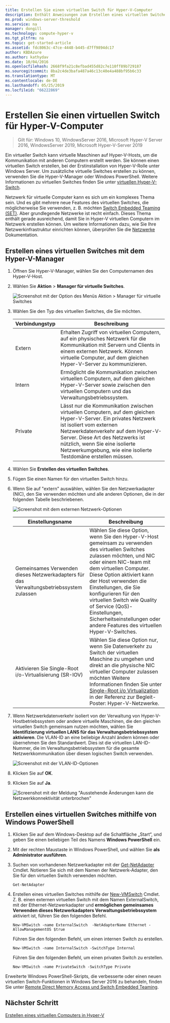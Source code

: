 ```yaml
---
title: Erstellen Sie einen virtuellen Switch für Hyper-V-Computer
description: Enthält Anweisungen zum Erstellen eines virtuellen Switches, die mit dem Hyper-V-Manager oder Windows PowerShell
ms.prod: windows-server-threshold
ms.service: na
manager: dongill
ms.technology: compute-hyper-v
ms.tgt_pltfrm: na
ms.topic: get-started-article
ms.assetid: fdc8063c-47ce-4448-b445-d7ff9894dc17
author: KBDAzure
ms.author: kathydav
ms.date: 10/04/2016
ms.openlocfilehash: 2668f9fa21c8efbad455d82c7e110ff89b729187
ms.sourcegitcommit: 8ba2c4de3bafa487a46c13c40e4a488bf95b6c33
ms.translationtype: MT
ms.contentlocale: de-DE
ms.lasthandoff: 05/25/2019
ms.locfileid: "66222869"
---
```

# <a name="create-a-virtual-switch-for-hyper-v-virtual-machines"></a>Erstellen Sie einen virtuellen Switch für Hyper-V-Computer

>Gilt für: Windows 10, WindowsServer 2016, Microsoft Hyper-V Server 2016, WindowsServer 2019, Microsoft Hyper-V-Server 2019
  
Ein virtueller Switch kann virtuelle Maschinen auf Hyper-V-Hosts, um die Kommunikation mit anderen Computern erstellt werden. Sie können einen virtuellen Switch erstellen, bei der Erstinstallation von Hyper-V-Rolle unter Windows Server. Um zusätzliche virtuelle Switches erstellen zu können, verwenden Sie die Hyper-V-Manager oder Windows PowerShell. Weitere Informationen zu virtuellen Switches finden Sie unter [virtuellen Hyper-V-Switch](../../hyper-v-virtual-switch/Hyper-V-Virtual-Switch.md).  
  
Netzwerk für virtuelle Computer kann es sich um ein komplexes Thema sein. Und es gibt mehrere neue Features des virtuellen Switches, die möglicherweise Sie verwenden, z. B. möchten [Switch Embedded Teaming (SET)](../../hyper-v-virtual-switch/RDMA-and-Switch-Embedded-Teaming.md#switch-embedded-teaming-set). Aber grundlegende Netzwerke ist recht einfach. Dieses Thema enthält gerade ausreichend, damit Sie in Hyper-V virtuellen Computern im Netzwerk erstellen können. Um weitere Informationen dazu, wie Sie Ihre Netzwerkinfrastruktur einrichten können, überprüfen Sie die [Netzwerke](../../../networking/Networking.md) Dokumentation.   
  
## <a name="create-a-virtual-switch-by-using-hyper-v-manager"></a>Erstellen eines virtuellen Switches mit dem Hyper-V-Manager  
  
1.  Öffnen Sie Hyper-V-Manager, wählen Sie den Computernamen des Hyper-V-Host.  
  
2.  Wählen Sie **Aktion** > **Manager für virtuelle Switches**.  
  
    ![Screenshot mit der Option des Menüs Aktion > Manager für virtuelle Switches](../media/Hyper-V-Action-VSwitchManager.png)  
  
3.  Wählen Sie den Typ des virtuellen Switches, die Sie möchten.  
  
    |Verbindungstyp|Beschreibung|  
    |-------------------|---------------|  
    |Extern|Erhalten Zugriff von virtuellen Computern, auf ein physisches Netzwerk für die Kommunikation mit Servern und Clients in einem externen Netzwerk. Können virtuelle Computer, auf dem gleichen Hyper-V-Server zu kommunizieren.|  
    |Intern|Ermöglicht die Kommunikation zwischen virtuellen Computern, auf dem gleichen Hyper-V-Server sowie zwischen den virtuellen Computern und das Verwaltungsbetriebssystem.|  
    |Private|Lässt nur die Kommunikation zwischen virtuellen Computern, auf dem gleichen Hyper-V-Server. Ein privates Netzwerk ist isoliert vom externen Netzwerkdatenverkehr auf dem Hyper-V-Server. Diese Art des Netzwerks ist nützlich, wenn Sie eine isolierte Netzwerkumgebung, wie eine isolierte Testdomäne erstellen müssen.|  
  
4.  Wählen Sie **Erstellen des virtuellen Switches**.  
  
5.  Fügen Sie einen Namen für den virtuellen Switch hinzu.  
  
6.  Wenn Sie auf "extern" auswählen, wählen Sie den Netzwerkadapter (NIC), den Sie verwenden möchten und alle anderen Optionen, die in der folgenden Tabelle beschriebenen.  
  
    ![Screenshot mit dem externen Netzwerk-Optionen](../media/Hyper-V-NewVSwitch-ExternalOptions.png)  
  
    |Einstellungsname|Beschreibung|  
    |----------------|---------------|  
    |Gemeinsames Verwenden dieses Netzwerkadapters für das Verwaltungsbetriebssystem zulassen|Wählen Sie diese Option, wenn Sie den Hyper-V-Host gemeinsam zu verwenden des virtuellen Switches zulassen möchten, und NIC oder einem NIC-team mit dem virtuellen Computer. Diese Option aktiviert kann der Host verwenden die Einstellungen, die Sie konfigurieren für den virtuellen Switch wie Quality of Service (QoS)-Einstellungen, Sicherheitseinstellungen oder andere Features des virtuellen Hyper-V-Switches.|  
    |Aktivieren Sie Single-Root i/o-Virtualisierung (SR-IOV)|Wählen Sie diese Option nur, wenn Sie Datenverkehr zu Switch der virtuellen Maschine zu umgehen und direkt an die physische NIC virtueller Computer zulassen möchten Weitere Informationen finden Sie unter [Single-Root i/o Virtualization](https://technet.microsoft.com/library/dn641211.aspx#Sec4) in der Referenz zur Begleit-Poster: Hyper-V-Netzwerke.|  
  
7.  Wenn Netzwerkdatenverkehr isoliert von der Verwaltung von Hyper-V-Hostbetriebssystem oder andere virtuelle Maschinen, die den gleichen virtuellen Switch gemeinsam nutzen möchten, wählen Sie **Identifizierung virtuellen LANS für das Verwaltungsbetriebssystem aktivieren**. Die VLAN-ID an eine beliebige Anzahl ändern können oder übernehmen Sie den Standardwert. Dies ist die virtuellen LAN-ID-Nummer, die im Verwaltungsbetriebssystem für die gesamte Netzwerkkommunikation über diesen logischen Switch verwenden.  
  
    ![Screenshot mit der VLAN-ID-Optionen](../media/Hyper-V-NewSwitch-VLAN.png)  
  
8.  Klicken Sie auf **OK**.  
  
9. Klicken Sie auf **Ja**.  
  
    ![Screenshot mit der Meldung "Ausstehende Änderungen kann die Netzwerkkonnektivität unterbrochen"](../media/Hyper-V-NewVSwitch-DisruptNetwork.png)  
  
## <a name="create-a-virtual-switch-by-using-windows-powershell"></a>Erstellen eines virtuellen Switches mithilfe von Windows PowerShell  
  
1.  Klicken Sie auf dem Windows-Desktop auf die Schaltfläche „Start“, und geben Sie einen beliebigen Teil des Namens **Windows PowerShell** ein.  
  
2.  Mit der rechten Maustaste in Windows PowerShell, und wählen Sie **als Administrator ausführen**.  
  
3.  Suchen von vorhandenen Netzwerkadapter mit der [Get-NetAdapter](https://technet.microsoft.com/library/jj130867.aspx) Cmdlet. Notieren Sie sich mit dem Namen der Netzwerk-Adapter, den Sie für den virtuellen Switch verwenden möchten.  
  
    ```  
    Get-NetAdapter  
    ```  
  
4.  Erstellen eines virtuellen Switches mithilfe der [New-VMSwitch](https://technet.microsoft.com/library/hh848455.aspx) Cmdlet. Z. B. einen externen virtuellen Switch mit dem Namen ExternalSwitch, mit der Ethernet-Netzwerkadapter und **ermöglichen gemeinsames Verwenden dieses Netzwerkadapters Verwaltungsbetriebssystem** aktiviert ist, führen Sie den folgenden Befehl.  
  
    ```  
    New-VMSwitch -name ExternalSwitch  -NetAdapterName Ethernet -AllowManagementOS $true  
    ```  
  
    Führen Sie den folgenden Befehl, um einen internen Switch zu erstellen.  
  
    ```  
    New-VMSwitch -name InternalSwitch -SwitchType Internal  
    ```  
  
    Führen Sie den folgenden Befehl, um einen privaten Switch zu erstellen.  
  
    ```  
    New-VMSwitch -name PrivateSwitch -SwitchType Private  
    ```  
  
Erweiterte Windows PowerShell-Skripts, die verbesserte oder einen neuen virtuellen Switch-Funktionen in Windows Server 2016 zu behandeln, finden Sie unter [Remote Direct Memory Access und Switch Embedded Teaming](../../hyper-v-virtual-switch/RDMA-and-Switch-Embedded-Teaming.md).  

  
## <a name="next-step"></a>Nächster Schritt  
[Erstellen eines virtuellen Computers in Hyper-V](Create-a-virtual-machine-in-Hyper-V.md)  
  


